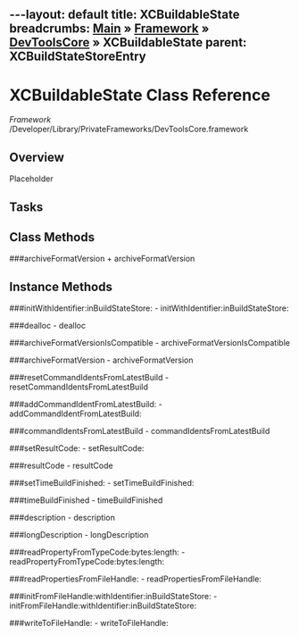 ---layout: default
title: XCBuildableState
breadcrumbs: <a href="/index.html">Main</a> &raquo; <a href="/Frameworks.html">Framework</a> &raquo; <a href="/Frameworks/DevToolsCore.html">DevToolsCore</a> &raquo; XCBuildableState
parent: XCBuildStateStoreEntry 
---
# XCBuildableState Class Reference

*Framework* /Developer/Library/PrivateFrameworks/DevToolsCore.framework

## Overview

Placeholder

## Tasks

## Class Methods

<a name="+archiveFormatVersion"></a>
###archiveFormatVersion
    + archiveFormatVersion

## Instance Methods

<a name="-initWithIdentifier:inBuildStateStore:"></a>
###initWithIdentifier:inBuildStateStore:
    - initWithIdentifier:inBuildStateStore:

<a name="-dealloc"></a>
###dealloc
    - dealloc

<a name="-archiveFormatVersionIsCompatible"></a>
###archiveFormatVersionIsCompatible
    - archiveFormatVersionIsCompatible

<a name="-archiveFormatVersion"></a>
###archiveFormatVersion
    - archiveFormatVersion

<a name="-resetCommandIdentsFromLatestBuild"></a>
###resetCommandIdentsFromLatestBuild
    - resetCommandIdentsFromLatestBuild

<a name="-addCommandIdentFromLatestBuild:"></a>
###addCommandIdentFromLatestBuild:
    - addCommandIdentFromLatestBuild:

<a name="-commandIdentsFromLatestBuild"></a>
###commandIdentsFromLatestBuild
    - commandIdentsFromLatestBuild

<a name="-setResultCode:"></a>
###setResultCode:
    - setResultCode:

<a name="-resultCode"></a>
###resultCode
    - resultCode

<a name="-setTimeBuildFinished:"></a>
###setTimeBuildFinished:
    - setTimeBuildFinished:

<a name="-timeBuildFinished"></a>
###timeBuildFinished
    - timeBuildFinished

<a name="-description"></a>
###description
    - description

<a name="-longDescription"></a>
###longDescription
    - longDescription

<a name="-readPropertyFromTypeCode:bytes:length:"></a>
###readPropertyFromTypeCode:bytes:length:
    - readPropertyFromTypeCode:bytes:length:

<a name="-readPropertiesFromFileHandle:"></a>
###readPropertiesFromFileHandle:
    - readPropertiesFromFileHandle:

<a name="-initFromFileHandle:withIdentifier:inBuildStateStore:"></a>
###initFromFileHandle:withIdentifier:inBuildStateStore:
    - initFromFileHandle:withIdentifier:inBuildStateStore:

<a name="-writeToFileHandle:"></a>
###writeToFileHandle:
    - writeToFileHandle:

